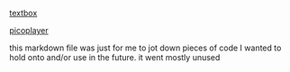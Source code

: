 [textbox](https://stackoverflow.com/questions/54991362/use-text-box-to-go-to-a-specific-page)

[picoplayer](https://github.com/egordorichev/pico-player/tree/master)

this markdown file was just for me to jot down pieces of code I wanted to hold onto and/or use in the future. it went mostly unused
